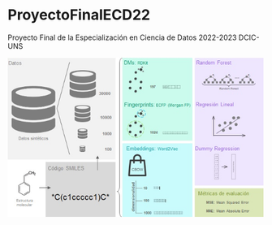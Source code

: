 # ProyectoFinalECD22
Proyecto Final de la Especialización en Ciencia de Datos 2022-2023 DCIC-UNS

![Alt text](https://github.com/FiorellaCravero/ProyectoFinalECD22/blob/main/Teaser_FC_TPFinal.jpg "a title")
